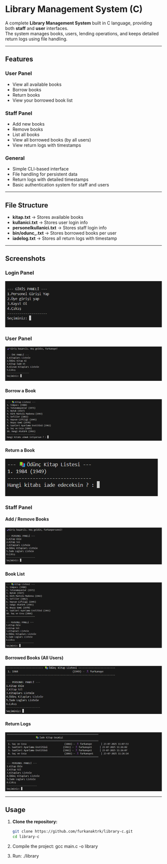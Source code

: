 
# Library Management System (C)

A complete **Library Management System** built in C language, providing both **staff** and **user** interfaces.  
The system manages books, users, lending operations, and keeps detailed return logs using file handling.

---

## Features
### User Panel
- View all available books
- Borrow books
- Return books
- View your borrowed book list

### Staff Panel
- Add new books
- Remove books
- List all books
- View all borrowed books (by all users)
- View return logs with timestamps

### General
- Simple CLI-based interface
- File handling for persistent data
- Return logs with detailed timestamps
- Basic authentication system for staff and users

---

## File Structure
- **kitap.txt** → Stores available books  
- **kullanici.txt** → Stores user login info  
- **personelkullanici.txt** → Stores staff login info  
- **bin/odunc_<username>.txt** → Stores borrowed books per user  
- **iadelog.txt** → Stores all return logs with timestamp  

---

## Screenshots

### Login Panel
![Login Panel](screenshots/1.png)

### User Panel
![User Panel](screenshots/3.png)
#### Borrow a Book
![Borrow Book](screenshots/4.png)

#### Return a Book
![Return Book](screenshots/8.png)

### Staff Panel
#### Add / Remove Books
![Staff Panel](screenshots/2.png)

#### Book List
![Book List](screenshots/5.png)

#### Borrowed Books (All Users)
![Borrowed Books](screenshots/6.png)

#### Return Logs
![Return Logs](screenshots/7.png)

---

## Usage
1. **Clone the repository:**
   ```bash
   git clone https://github.com/furkanaktrk/library-c.git
   cd library-c
2. Compile the project:
  gcc main.c -o library
  
3. Run:
./library

